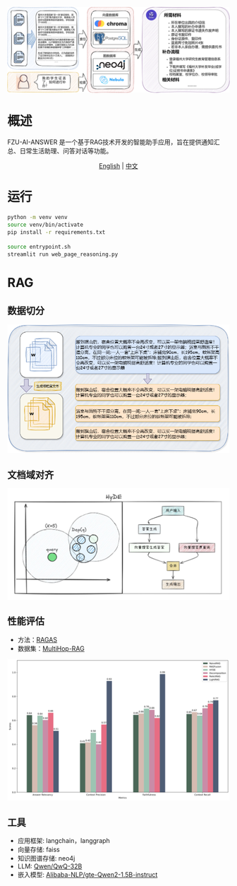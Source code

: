 ![rag](img\Pipeline.png)

# 概述
FZU-AI-ANSWER 是一个基于RAG技术开发的智能助手应用，旨在提供通知汇总、日常生活助理、问答对话等功能。

<div align="center">
  <a href="#overview">English</a> | <a href="README.zh.md">中文</a>
</div>

# 运行
```bash
python -m venv venv
source venv/bin/activate
pip install -r requirements.txt

source entrypoint.sh
streamlit run web_page_reasoning.py
```

# RAG

## 数据切分
![chunk](img/chunk.png)

## 文档域对齐
![HyDE](img/HyDE.png)

## 性能评估
- 方法：[RAGAS](https://docs.ragas.io/)
- 数据集：[MultiHop-RAG](https://huggingface.co/datasets/yixuantt/MultiHopRAG)

![evaluate](img\evaluate.png)

## 工具

- 应用框架: langchain，langgraph
- 向量存储: faiss
- 知识图谱存储: neo4j
- LLM: [Qwen/QwQ-32B](https://huggingface.co/Qwen/QwQ-32B)
- 嵌入模型: [Alibaba-NLP/gte-Qwen2-1.5B-instruct](https://huggingface.co/Alibaba-NLP/gte-Qwen2-1.5B-instruct)